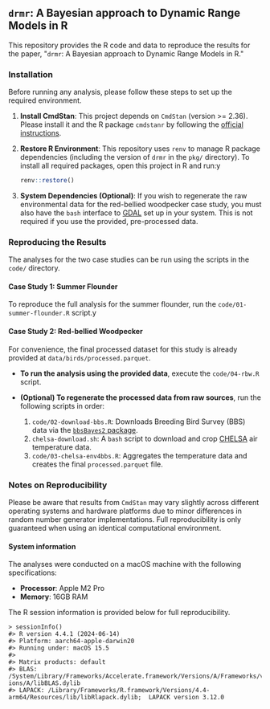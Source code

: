 ## `drmr`: A Bayesian approach to Dynamic Range Models in R

This repository provides the R code and data to reproduce the results for the
paper, "`drmr`: A Bayesian approach to Dynamic Range Models in R."


### Installation

Before running any analysis, please follow these steps to set up the required
environment.

1.  **Install CmdStan**: This project depends on `CmdStan` (version \>=
    2.36). Please install it and the R package `cmdstanr` by following the
    [official
    instructions](https://mc-stan.org/cmdstanr/articles/cmdstanr.html).

2.  **Restore R Environment**: This repository uses `renv` to manage R package
    dependencies (including the version of `drmr` in the `pkg/` directory). To
    install all required packages, open this project in R and run:y
    ```r
    renv::restore()
    ```

3.  **System Dependencies (Optional)**: If you wish to regenerate the raw
    environmental data for the red-bellied woodpecker case study, you must also
    have the `bash` interface to [GDAL](https://gdal.org/en/stable/) set up in
    your system. This is not required if you use the provided, pre-processed
    data.


### Reproducing the Results

The analyses for the two case studies can be run using the scripts in the
`code/` directory.

#### Case Study 1: Summer Flounder

To reproduce the full analysis for the summer flounder, run the
`code/01-summer-flounder.R` script.y


#### Case Study 2: Red-bellied Woodpecker

For convenience, the final processed dataset for this study is already provided
at `data/birds/processed.parquet`.

  * **To run the analysis using the provided data**, execute the `code/04-rbw.R`
    script.
  
  * **(Optional) To regenerate the processed data from raw sources**, run the
    following scripts in order:
    1.  `code/02-download-bbs.R`: Downloads Breeding Bird Survey (BBS) data via
        the [`bbsBayes2` package](https://github.com/bbsBayes/bbsBayes2).
    2.  `chelsa-download.sh`: A `bash` script to download and crop
        [CHELSA](https://chelsa-climate.org/) air temperature data.
    3.  `code/03-chelsa-env4bbs.R`: Aggregates the temperature data and creates
        the final `processed.parquet` file.


### Notes on Reproducibility

Please be aware that results from `CmdStan` may vary slightly across different
operating systems and hardware platforms due to minor differences in random
number generator implementations. Full reproducibility is only guaranteed when
using an identical computational environment.

#### System information

The analyses were conducted on a macOS machine with the following specifications:

  * **Processor**: Apple M2 Pro
  * **Memory**: 16GB RAM

The R session information is provided below for full reproducibility.
```
> sessionInfo()
#> R version 4.4.1 (2024-06-14)
#> Platform: aarch64-apple-darwin20
#> Running under: macOS 15.5
#>
#> Matrix products: default
#> BLAS:   /System/Library/Frameworks/Accelerate.framework/Versions/A/Frameworks/vecLib.framework/Vers#> ions/A/libBLAS.dylib 
#> LAPACK: /Library/Frameworks/R.framework/Versions/4.4-arm64/Resources/lib/libRlapack.dylib;  LAPACK version 3.12.0
```

